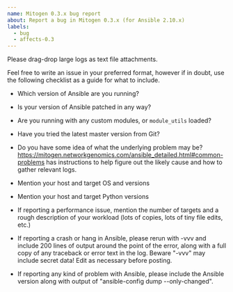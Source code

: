 ```yaml
---
name: Mitogen 0.3.x bug report
about: Report a bug in Mitogen 0.3.x (for Ansible 2.10.x)
labels:
  - bug
  - affects-0.3
---
```


Please drag-drop large logs as text file attachments.

Feel free to write an issue in your preferred format, however if in doubt, use
the following checklist as a guide for what to include.

* Which version of Ansible are you running?
* Is your version of Ansible patched in any way?
* Are you running with any custom modules, or `module_utils` loaded?

* Have you tried the latest master version from Git?
* Do you have some idea of what the underlying problem may be?
  https://mitogen.networkgenomics.com/ansible_detailed.html#common-problems has
  instructions to help figure out the likely cause and how to gather relevant
  logs.
* Mention your host and target OS and versions
* Mention your host and target Python versions
* If reporting a performance issue, mention the number of targets and a rough
  description of your workload (lots of copies, lots of tiny file edits, etc.)
* If reporting a crash or hang in Ansible, please rerun with -vvv and include
  200 lines of output around the point of the error, along with a full copy of
  any traceback or error text in the log. Beware "-vvv" may include secret
  data! Edit as necessary before posting.
* If reporting any kind of problem with Ansible, please include the Ansible
  version along with output of "ansible-config dump --only-changed".
